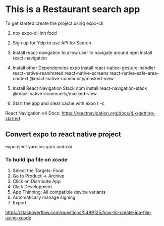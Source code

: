 # This is a Restaurant search app
To get started create the project using expo-cli
1. npx expo-cli init food
2. Sign up for Yelp to use API for Search 
3. Install react-navigation to allow user to navigate around
npm install react-navigation
4. Install other Dependencies
expo install react-native-gesture-handler react-native-reanimated react-native-screens react-native-safe-area-context @react-native-community/masked-view
5. Install React Navigation Stack
npm install react-navigation-stack @react-native-community/masked-view

6. Start the app and clear cache with expo r -c


React Navigation v4 Docs:
https://reactnavigation.org/docs/4.x/getting-started

## Convert expo to react native project
expo eject 
yarn ios
yarn android

### To build ipa file on xcode
1. Select the Targets: Food
2. Go to Product -> Archive
3. Click on Distribute App
4. Click Development
5. App Thinning: All compatible device variants
6. Automatically manage signing
5. Export



https://stackoverflow.com/questions/5499125/how-to-create-ipa-file-using-xcode